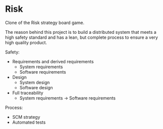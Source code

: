# Risk
Clone of the Risk strategy board game.

The reason behind this project is to build a distributed system that meets a high safety standard and has a lean, but complete process to ensure a very high quality product.

Safety:
 * Requirements and derived requirements
   * System requirements
   * Software requirements
 * Design
   * System design
   * Software design
 * Full traceability
   * System requirements -> Software requirements

Process:
 * SCM strategy
 * Automated tests

